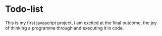 # Todo-list
This is my first javascript project, i am excited at the final outcome, the joy of thinking a programme through and executing it in code.
